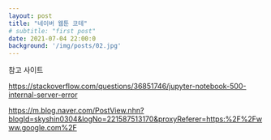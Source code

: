 ```yaml
---
layout: post
title: "네이버 웹툰 코테"
# subtitle: "first post"
date: 2021-07-04 22:00:0
background: '/img/posts/02.jpg'
---
```

참고 사이트


https://stackoverflow.com/questions/36851746/jupyter-notebook-500-internal-server-error



https://m.blog.naver.com/PostView.nhn?blogId=skyshin0304&logNo=221587513170&proxyReferer=https:%2F%2Fwww.google.com%2F